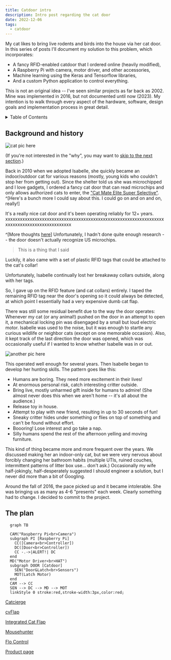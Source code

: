 ```yaml
---
title: Catdoor intro
description: Intro post regarding the cat door
date: 2022-12-06
tags:
  - catdoor
---
```


My cat likes to bring live rodents and birds into the house via her cat door.  In this series of posts I'll document my solution to this problem, which incorporates:

  - A fancy RFID-enabled catdoor that I ordered online (heavily modified),
  - A Raspberry Pi with camera, motor driver, and other accessories,
  - Machine learning using the Keras and Tensorflow libraries,
  - And a custom Python application to control everything.

This is not an original idea -- I've seen similar projects as far back as 2002.
Mine was implemented in 2016, but not documented until now (2023).  My intention
is to walk through every aspect of the hardware, software, design goals and
implementation process in great detail.

<details>

  <summary>Table of Contents</summary>

  [[TOC]]

</details>

## Background and history

![cat pic here]()

(If you're not interested in the "why", you may want to
[skip to the next section](#the-plan).)

Back in 2010 when we adopted Isabelle, she quickly became an indoor/outdoor cat
for various reasons (mostly, young kids who couldn't stop her from getting
out).  Since the shelter told us she was microchipped and I love gadgets, I
ordered a fancy cat door that can read microchips and only allows authorized cats
to enter, the
["Cat Mate Elite Super Selective"](https://closerpets.com/collections/cat-flaps/products/elite-microchip-flap-timer-control). ^[Here's a bunch more I could say about this. I could go on and on and on, really!]

It's a really nice cat door and it's been operating reliably for 12+ years. xxxxxxxxxxxxxxxxxxxxxxxxxxxxxxxxxxxxxxxxxxxxxxxxxxxxxxxxxxxxxxxxxxxxxxxxxxxxxxxxxxxxxxxxxxxx


^[More thoughts [here](https://www.google.com)] Unfortunately, I hadn't done quite enough research -- the door doesn't actually
recognize US microchips.

> This is a thing
> that I said

Luckily, it also came with a set of plastic RFID tags
that could be attached to the cat's collar!

Unfortunately, Isabelle 
continually lost her breakaway collars outside, along with her tags.

So, I gave up on the RFID feature (and cat collars) entirely.  I taped the remaining RFID tag near
the door's opening so it could always be detected, at which point I essentially had
a very expensive dumb cat flap.

There was still some
residual benefit due to the way the door operates:  Whenever my cat (or any
animal!) pushed on the door in an attempt to open it, a mechanical locking pin
was disengaged by a small but loud electric motor.  Isabelle was used to the noise,
but it was enough to startle any curious wildlife or neighbor cats (except on
one memorable occasion). Also, it kept track of the last direction the door was
opened, which was occasionally useful if I wanted to know whether Isabelle was in or
out.

![another pic here]()

This operated well enough for several years.  Then Isabelle began to develop her
hunting skills. The pattern goes like this:

* Humans are boring.  They need more excitement in their lives!
* At enormous personal risk, catch interesting critter outside.
* Bring live, mostly unharmed gift inside for humans to admire!  (She almost never does this when we aren't home -- it's all about the audience.)
* Release toy in house.
* Attempt to play with new friend, resulting in up to 30 seconds of fun!
* Sneaky critter hides under something or flies on top of something and can't be found without effort.
* Boooring! Lose interest and go take a nap.
* Silly humans spend the rest of the afternoon yelling and moving furniture.

This kind of thing became more and more frequent over the years. We discussed making
her an indoor-only cat, but we were very nervous about forcibly changing her bathroom
habits (multiple UTIs, ruined couches, intermittent patterns of litter box use...
don't ask.) Occasionally my wife half-jokingly, half-desperately suggested I should
engineer a solution, but I never did more than a bit of Googling.

Around the fall of 2016, the pace picked up and it became intolerable.  She was
bringing us as many as 4-6 "presents" each week. Clearly something had to change.
I decided to commit to the project.

## The plan


```mermaid
  graph TB

  CAM("Raspberry Pi<br>Camera")
  subgraph PI [Raspberry Pi]
    CC([Camera<br>Controller])
    DC([Door<br>Controller])
    CC -.->|ALERT!| DC
  end
  MD("Motor Driver<br>HAT")
  subgraph DOOR [Catdoor]
    SEN("Door&Latch<br>Sensors")
    MOT(Latch Motor)
  end
  CAM --> CC
  SEN --> DC --> MD --> MOT
  linkStyle 0 stroke:red,stroke-width:3px,color:red;
```

<object data="/static/img/diagram-full.svg" width="100%" alt="Diagram" style="pointer-events: none;"></object>

[Catcierge](https://joakimsoderberg.github.io/catcierge/)

[cvFlap](https://lmb.informatik.uni-freiburg.de/people/ronneber/cvflap/)

[Integrated Cat Flap](https://forums.raspberrypi.com/viewtopic.php?t=172114&sid=8740cc9928121be139dc8f4320d24792)

[Mousehunter](https://towardsdatascience.com/keep-your-home-mouse-free-with-an-ai-powered-cat-flap-a67c686ce394)

[Flo Control](https://web.archive.org/web/20111011164131/http://www.quantumpicture.com/Flo_Control/flo_control.htm)

[Product page](https://closerpets.com/collections/cat-flaps/products/elite-microchip-flap-timer-control)
